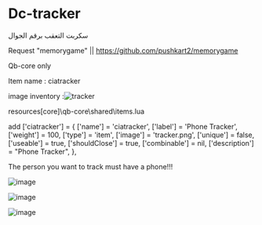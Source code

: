 # Dc-tracker
سكربت التعقب برقم الجوال 



Request "memorygame"   ||  https://github.com/pushkart2/memorygame




Qb-core only


Item name : ciatracker




image inventory :![tracker](https://github.com/STIN8/Dc-tracker/assets/110323360/b481b922-05ca-404e-aa76-1235d75b2954)

resources\[core]\qb-core\shared\items.lua 

add
	['ciatracker'] = {
		['name'] = 'ciatracker',
		['label'] = 'Phone Tracker',
		['weight'] = 100,
		['type'] = 'item',
		['image'] = 'tracker.png',
		['unique'] = false,
		['useable'] = true,
		['shouldClose'] = true,
		['combinable'] = nil,
		['description'] = "Phone Tracker",
	},






The person you want to track must have a phone!!!

![image](https://github.com/STIN8/Dc-tracker/assets/110323360/d5b5b96b-9505-43bd-949e-8dd2a1bca481)


![image](https://github.com/STIN8/Dc-tracker/assets/110323360/25b905a2-b4c3-4fca-ba80-3a75c321c768)

![image](https://github.com/STIN8/Dc-tracker/assets/110323360/1002204d-c43e-46d1-833d-7ee5c841b8fa)

